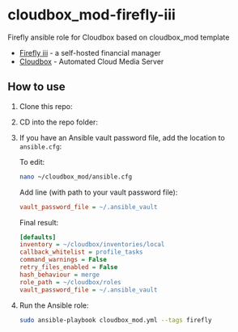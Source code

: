 # cloudbox_mod-firefly-iii
Firefly ansible role for Cloudbox based on cloudbox_mod template

- [Firefly iii](https://github.com/firefly-iii/firefly-iii) - a self-hosted financial manager
- [Cloudbox](https://github.com/Cloudbox/Cloudbox) - Automated Cloud Media Server


## How to use

1. Clone this repo:
1. CD into the repo folder:
1. If you have an Ansible vault password file, add the location to `ansible.cfg`:

    To edit:

    ```bash
    nano ~/cloudbox_mod/ansible.cfg
    ```

    Add line (with path to your vault password file):
    ```ini
    vault_password_file = ~/.ansible_vault
    ```

    Final result:
    ```ini
    [defaults]
    inventory = ~/cloudbox/inventories/local
    callback_whitelist = profile_tasks
    command_warnings = False
    retry_files_enabled = False
    hash_behaviour = merge
    role_path = ~/cloudbox/roles
    vault_password_file = ~/.ansible_vault
    ```
1. Run the Ansible role:

    ```bash
    sudo ansible-playbook cloudbox_mod.yml --tags firefly 
    ```
